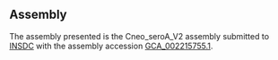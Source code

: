 

Assembly
--------

The assembly presented is the Cneo\_seroA\_V2 assembly submitted to
[INSDC](http://www.insdc.org) with the assembly accession
[GCA\_002215755.1](http://www.ebi.ac.uk/ena/data/view/GCA_002215755.1).
